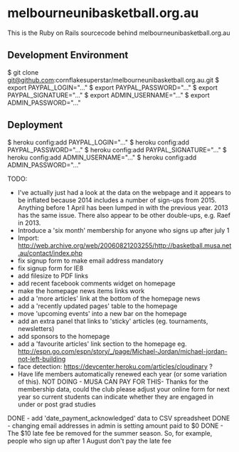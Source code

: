 # melbourneunibasketball.org.au

This is the Ruby on Rails sourcecode behind melbourneunibasketball.org.au

## Development Environment

$ git clone git@github.com:cornflakesuperstar/melbourneunibasketball.org.au.git
$ export PAYPAL_LOGIN="..."
$ export PAYPAL_PASSWORD="..."
$ export PAYPAL_SIGNATURE="..."
$ export ADMIN_USERNAME="..."
$ export ADMIN_PASSWORD="..."

## Deployment

$ heroku config:add PAYPAL_LOGIN="..."
$ heroku config:add PAYPAL_PASSWORD="..."
$ heroku config:add PAYPAL_SIGNATURE="..."
$ heroku config:add ADMIN_USERNAME="..."
$ heroku config:add ADMIN_PASSWORD="..."

TODO: 
- I've actually just had a look at the data on the webpage and it appears to be inflated because 2014 includes a number of sign-ups from 2015. Anything before 1 April has been lumped in with the previous year. 2013 has the same issue. There also appear to be other double-ups, e.g. Raef in 2013.
- Introduce a 'six month' membership for anyone who signs up after july 1
- Import: http://web.archive.org/web/20060821203255/http://basketball.musa.net.au/contact/index.php
- fix signup form to make email address mandatory
- fix signup form for IE8
- add filesize to PDF links
- add recent facebook comments widget on homepage
- make the homepage news items links work
- add a 'more articles' link at the bottom of the homepage news
- add a 'recently updated pages' table to the homepage
- move 'upcoming events' into a new bar on the homepage
- add an extra panel that links to 'sticky' articles (eg. tournaments, newsletters)
- add sponsors to the homepage
- add a 'favourite articles' link section to the homepage eg. http://espn.go.com/espn/story/_/page/Michael-Jordan/michael-jordan-not-left-building 
- face detection: https://devcenter.heroku.com/articles/cloudinary ?
- Have life members automatically renewed each year (or some variation of this).
NOT DOING - MUSA CAN PAY FOR THIS- Thanks for the membership data, could the club please adjust your online form for next year so current students can indicate whether they are engaged in under or post grad studies

DONE - add 'date_payment_acknowledged' data to CSV spreadsheet
DONE - changing email addresses in admin is setting amount paid to $0
DONE - The $10 late fee be removed for the summer season. So, for example, people who sign up after 1 August don't pay the late fee
